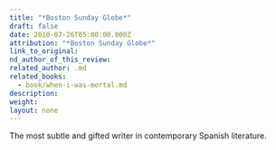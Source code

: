 ```yaml
---
title: "*Boston Sunday Globe*"
draft: false
date: 2010-07-26T05:00:00.000Z
attribution: "*Boston Sunday Globe*"
link_to_original:
nd_author_of_this_review:
related_author: .md
related_books:
  - book/when-i-was-mortal.md
description:
weight:
layout: none
---
```

The most subtle and gifted writer in contemporary Spanish literature.

